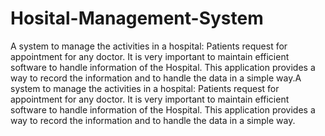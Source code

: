 # Hosital-Management-System
A system to manage the activities in a hospital: Patients request for appointment for any doctor. It is very important to maintain efficient software to handle information of the Hospital. This application provides a way to record the information and to handle the data in a simple way.A system to manage the activities in a hospital: Patients request for appointment for any doctor. It is very important to maintain efficient software to handle information of the Hospital. This application provides a way to record the information and to handle the data in a simple way.
